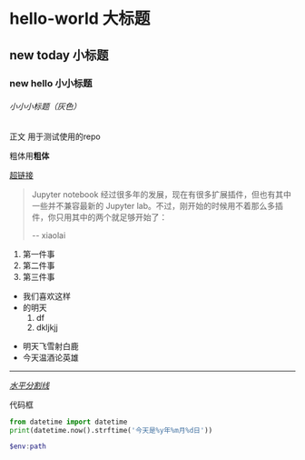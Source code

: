 # hello-world 大标题
## new today 小标题
### new hello 小小标题
###### 小小小标题（灰色）

正文 用于测试使用的repo

粗体用**粗体**

[超链接](http://github.com)

>Jupyter notebook 经过很多年的发展，现在有很多扩展插件，但也有其中一些并不兼容最新的 Jupyter lab。不过，刚开始的时候用不着那么多插件，你只用其中的两个就足够开始了：
>
> --  xiaolai

1. 第一件事
1. 第二件事
3. 第三件事

* 我们喜欢这样
* 的明天
    1. df 
    3. dkljkjj

- 明天飞雪射白鹿
- 今天温酒论英雄
---
*<u>水平分割线</u>*

代码框

```python
from datetime import datetime
print(datetime.now().strftime('今天是%y年%m月%d日'))
```

```powershell
$env:path
```







